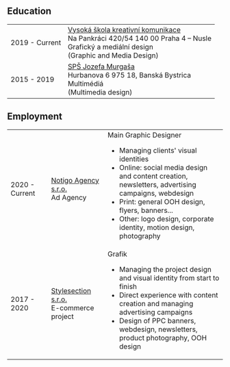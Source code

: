 <h2 class="subtitle">Education</h2>
            <table class="education">
                <tr>
                    <td class="date">2019 - Current</td>
                    <td><a class="vskk" href="http://www.vskk.cz">Vysoká škola kreativní komunikace </a><br> <span class="light">Na Pankráci 420/54
                        140 00 Praha 4 – Nusle</span><br>Grafický a mediální design <br> (Graphic and Media Design)</td>
                </tr>
                <tr>
                    <td class="date">2015 - 2019</td>
                    <td><a class="spsjm" href="https://www.spsjm.sk">SPŠ Jozefa Murgaša </a><br><span class="light">Hurbanova 6
                        975 18, Banská Bystrica</span><br>Multimédiá <br> (Multimedia design)</td>
                </tr>
            </table>
            <h2 class="subtitle">Employment</h2>
            <table>
                <tr>
                    <td class="date">2020 - Current</td>
                    <td><a class="notigo" href="https://www.notigo.cz">Notigo Agency s.r.o.</a><br><span class="light">Ad Agency</span></td>
                            <td><bold>Main Graphic Designer</bold><br><span class="light">
                        <ul>
                            <li>Managing clients' visual identities</li>
                            <li>Online: social media design and content creation, newsletters, advertising campaigns, webdesign</li>
                            <li>Print: general OOH design, flyers, banners...</li>
                            <li>Other: logo design, corporate identity, motion design, photography</li>
                        </ul>
                    </span></td>
                </tr>
                <tr>
                    <td class="date">2017 - 2020</td>
                    <td><a class="section" href="https:/www.style-shop.cz">Stylesection s.r.o.</a><br><span class="light">E-commerce project</span></td>
                    <td style="width: 55%;">Grafik<br><span class="light">
                        <ul>
                            <li>Managing the project design and visual identity from start to finish</li>
                            <li>Direct experience with content creation and managing advertising campaigns</li>
                            <li>Design of PPC banners, webdesign, newsletters, product photography, OOH design</li>
                        </ul>
                    </span></td></td>
                </tr>
            </table>
